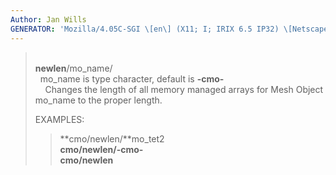 ```yaml
---
Author: Jan Wills
GENERATOR: 'Mozilla/4.05C-SGI \[en\] (X11; I; IRIX 6.5 IP32) \[Netscape\]'
---
```


>  \
> **newlen**/mo\_name/\
>   mo\_name is type character, default is **-cmo-**\
>     Changes the length of all memory managed arrays for Mesh Object
> mo\_name to the proper length.
>
> EXAMPLES:
>
> > **cmo/newlen/**mo\_tet2\
> > **cmo/newlen/-cmo-**\
> > **cmo/newlen**
